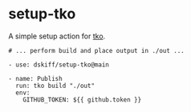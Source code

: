 # setup-tko

A simple setup action for [tko](https://github.com/dskiff/tko).

```
# ... perform build and place output in ./out ...

- use: dskiff/setup-tko@main

- name: Publish
  run: tko build "./out"
  env:
    GITHUB_TOKEN: ${{ github.token }}
```
